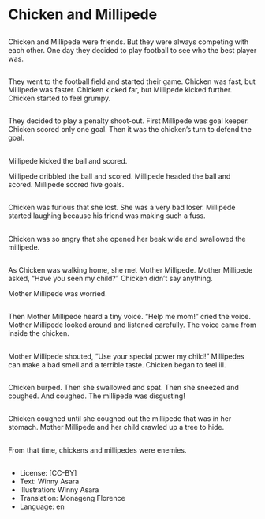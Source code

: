 # Chicken and Millipede

##
Chicken and Millipede were friends. But they were always competing with each other. One day they decided to play football to see who the best player was.

##
They went to the football field and started their game. Chicken was fast, but Millipede was faster. Chicken kicked far, but Millipede kicked further. Chicken started to feel grumpy.

##
They decided to play a penalty shoot-out. First Millipede was goal keeper. Chicken scored only one goal. Then it was the chicken’s turn to defend the goal.

##
Millipede kicked the ball and scored.

Millipede dribbled the ball and scored. Millipede headed the ball and scored. Millipede scored five goals.

##
Chicken was furious that she lost. She was a very bad loser. Millipede started laughing because his friend was making such a fuss.

##
Chicken was so angry that she opened her beak wide and swallowed the millipede.

##
As Chicken was walking home, she met Mother Millipede. Mother Millipede asked, “Have you seen my child?” Chicken didn’t say anything.

Mother Millipede was worried.

##
Then Mother Millipede heard a tiny voice. “Help me mom!” cried the voice. Mother Millipede looked around and listened carefully. The voice came from inside the chicken.

##
Mother Millipede shouted, “Use your special power my child!” Millipedes can make a bad smell and a terrible taste. Chicken began to feel ill.

##
Chicken burped. Then she swallowed and spat. Then she sneezed and coughed. And coughed. The millipede was disgusting!

##
Chicken coughed until she coughed out the millipede that was in her stomach. Mother Millipede and her child crawled up a tree to hide.

##
From that time, chickens and millipedes were enemies.

##
* License: [CC-BY]
* Text: Winny Asara
* Illustration: Winny Asara
* Translation: Monageng Florence
* Language: en
